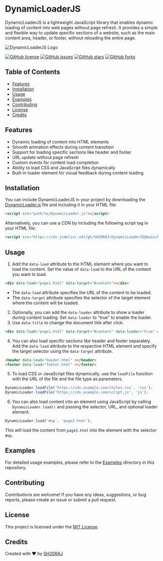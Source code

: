 # DynamicLoaderJS

DynamicLoaderJS is a lightweight JavaScript library that enables dynamic loading of content into web pages without page refresh. It provides a simple and flexible way to update specific sections of a website, such as the main content area, header, or footer, without reloading the entire page.

![DynamicLoaderJS Logo](https://cdn.jsdelivr.net/gh/SH20RAJ/DynamicLoaderJS@main/logo.svg)

[![GitHub license](https://img.shields.io/github/license/SH20RAJ/DynamicLoaderJS)](https://github.com/SH20RAJ/DynamicLoaderJS/blob/main/LICENSE)
[![GitHub issues](https://img.shields.io/github/issues/SH20RAJ/DynamicLoaderJS)](https://github.com/SH20RAJ/DynamicLoaderJS/issues)
[![GitHub stars](https://img.shields.io/github/stars/SH20RAJ/DynamicLoaderJS)](https://github.com/SH20RAJ/DynamicLoaderJS/stargazers)
[![GitHub forks](https://img.shields.io/github/forks/SH20RAJ/DynamicLoaderJS)](https://github.com/SH20RAJ/DynamicLoaderJS/network)

## Table of Contents
- [Features](#features)
- [Installation](#installation)
- [Usage](#usage)
- [Examples](#examples)
- [Contributing](#contributing)
- [License](#license)
- [Credits](#credits)

## Features
- Dynamic loading of content into HTML elements
- Smooth animation effects during content transition
- Support for loading specific sections like header and footer
- URL update without page refresh
- Custom events for content load completion
- Ability to load CSS and JavaScript files dynamically
- Built-in loader element for visual feedback during content loading

## Installation
You can include DynamicLoaderJS in your project by downloading the [DynamicLoader.js](https://github.com/SH20RAJ/DynamicLoaderJS/blob/main/DynamicLoader.js) file and including it in your HTML file:

```html
<script src="path/to/DynamicLoader.js"></script>
```

Alternatively, you can use a CDN by including the following script tag in your HTML file:

```html
<script src="https://cdn.jsdelivr.net/gh/SH20RAJ/DynamicLoaderJS@main/DynamicLoader.js"></script>
```

## Usage
1. Add the `data-load` attribute to the HTML element where you want to load the content. Set the value of `data-load` to the URL of the content you want to load.

```html
<div data-load="page1.html" data-target="#content"></div>
```

- The `data-load` attribute specifies the URL of the content to be loaded.
- The `data-target` attribute specifies the selector of the target element where the content will be loaded.

2. Optionally, you can add the `data-loader` attribute to show a loader during content loading. Set `data-loader` to "true" to enable the loader.
3. Use `data-title` to change the document title after click.

```html
<div data-load="page1.html" data-target="#content" data-loader="true" data-title="Page1"></div>
```

4. You can also load specific sections like header and footer separately. Add the `data-load` attribute to the respective HTML element and specify the target selector using the `data-target` attribute.

```html
<header data-load="header.html" ></header>
<footer data-load="footer.html" ></footer>
```

5. To load CSS or JavaScript files dynamically, use the `loadFile` function with the URL of the file and the file type as parameters.

```javascript
DynamicLoader.loadFile('https://cdn.example.com/styles.css', 'css');
DynamicLoader.loadFile('https://cdn.example.com/script.js', 'js');
```

6. You can also load content into an element using JavaScript by calling `DynamicLoader.load()` and passing the selector, URL, and optional loader element.

```javascript
DynamicLoader.load('#op', 'page3.html');
```

This will load the content from `page3.html` into the element with the selector `#op`.

## Examples
For detailed usage examples, please refer to the [Examples](https://sh20raj.github.io/DynamicLoaderJS/) directory in this repository.

## Contributing
Contributions are welcome! If you have any ideas, suggestions, or bug reports, please create an issue or submit a pull request.

## License
This project is licensed under the [MIT License](https://github.com/SH20RAJ/DynamicLoaderJS/blob/main/LICENSE).

## Credits
Created with ❤️ by [SH20RAJ](https://github.com/sh20raj)
